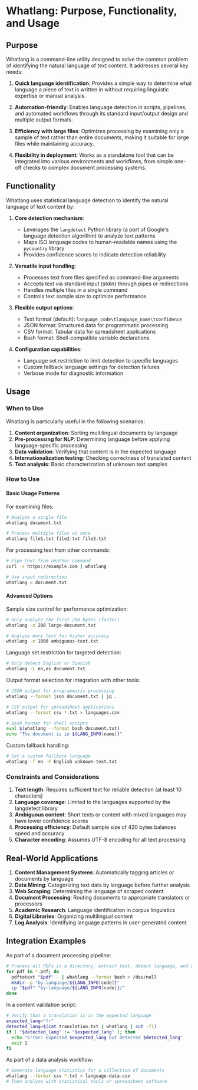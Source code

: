 # Whatlang: Purpose, Functionality, and Usage

## Purpose

Whatlang is a command-line utility designed to solve the common problem of identifying the natural language of text content. It addresses several key needs:

1. **Quick language identification**: Provides a simple way to determine what language a piece of text is written in without requiring linguistic expertise or manual analysis.

2. **Automation-friendly**: Enables language detection in scripts, pipelines, and automated workflows through its standard input/output design and multiple output formats.

3. **Efficiency with large files**: Optimizes processing by examining only a sample of text rather than entire documents, making it suitable for large files while maintaining accuracy.

4. **Flexibility in deployment**: Works as a standalone tool that can be integrated into various environments and workflows, from simple one-off checks to complex document processing systems.

## Functionality

Whatlang uses statistical language detection to identify the natural language of text content by:

1. **Core detection mechanism**: 
   - Leverages the `langdetect` Python library (a port of Google's language detection algorithm) to analyze text patterns
   - Maps ISO language codes to human-readable names using the `pycountry` library
   - Provides confidence scores to indicate detection reliability

2. **Versatile input handling**:
   - Processes text from files specified as command-line arguments
   - Accepts text via standard input (stdin) through pipes or redirections
   - Handles multiple files in a single command
   - Controls text sample size to optimize performance

3. **Flexible output options**:
   - Text format (default): `language_code\tlanguage_name\tconfidence`
   - JSON format: Structured data for programmatic processing
   - CSV format: Tabular data for spreadsheet applications
   - Bash format: Shell-compatible variable declarations

4. **Configuration capabilities**:
   - Language set restriction to limit detection to specific languages
   - Custom fallback language settings for detection failures
   - Verbose mode for diagnostic information

## Usage

### When to Use

Whatlang is particularly useful in the following scenarios:

1. **Content organization**: Sorting multilingual documents by language
2. **Pre-processing for NLP**: Determining language before applying language-specific processing
3. **Data validation**: Verifying that content is in the expected language
4. **Internationalization testing**: Checking correctness of translated content
5. **Text analysis**: Basic characterization of unknown text samples

### How to Use

#### Basic Usage Patterns

For examining files:
```bash
# Analyze a single file
whatlang document.txt

# Process multiple files at once
whatlang file1.txt file2.txt file3.txt
```

For processing text from other commands:
```bash
# Pipe text from another command
curl -s https://example.com | whatlang

# Use input redirection
whatlang < document.txt
```

#### Advanced Options

Sample size control for performance optimization:
```bash
# Only analyze the first 200 bytes (faster)
whatlang -n 200 large-document.txt

# Analyze more text for higher accuracy
whatlang -n 1000 ambiguous-text.txt
```

Language set restriction for targeted detection:
```bash
# Only detect English or Spanish
whatlang -L en,es document.txt
```

Output format selection for integration with other tools:
```bash
# JSON output for programmatic processing
whatlang --format json document.txt | jq .

# CSV output for spreadsheet applications
whatlang --format csv *.txt > languages.csv

# Bash format for shell scripts
eval $(whatlang --format bash document.txt)
echo "The document is in ${LANG_INFO[name]}"
```

Custom fallback handling:
```bash
# Set a custom fallback language
whatlang -f en -F English unknown-text.txt
```

### Constraints and Considerations

1. **Text length**: Requires sufficient text for reliable detection (at least 10 characters)
2. **Language coverage**: Limited to the languages supported by the langdetect library
3. **Ambiguous content**: Short texts or content with mixed languages may have lower confidence scores
4. **Processing efficiency**: Default sample size of 420 bytes balances speed and accuracy
5. **Character encoding**: Assumes UTF-8 encoding for all text processing

## Real-World Applications

1. **Content Management Systems**: Automatically tagging articles or documents by language
2. **Data Mining**: Categorizing text data by language before further analysis
3. **Web Scraping**: Determining the language of scraped content
4. **Document Processing**: Routing documents to appropriate translators or processors
5. **Academic Research**: Language identification in corpus linguistics
6. **Digital Libraries**: Organizing multilingual content
7. **Log Analysis**: Identifying language patterns in user-generated content

## Integration Examples

As part of a document processing pipeline:
```bash
# Process all PDFs in a directory, extract text, detect language, and organize
for pdf in *.pdf; do
  pdftotext "$pdf" - | whatlang --format bash > /dev/null
  mkdir -p "by-language/${LANG_INFO[code]}"
  cp "$pdf" "by-language/${LANG_INFO[code]}/"
done
```

In a content validation script:
```bash
# Verify that a translation is in the expected language
expected_lang="fr"
detected_lang=$(cat translation.txt | whatlang | cut -f1)
if [ "$detected_lang" != "$expected_lang" ]; then
  echo "Error: Expected $expected_lang but detected $detected_lang"
  exit 1
fi
```

As part of a data analysis workflow:
```bash
# Generate language statistics for a collection of documents
whatlang --format csv *.txt > language-data.csv
# Then analyze with statistical tools or spreadsheet software
```